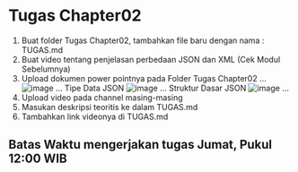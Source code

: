 # Tugas Chapter02

1. Buat folder Tugas Chapter02, tambahkan file baru dengan nama : TUGAS.md
2. Buat video tentang penjelasan perbedaan JSON dan XML (Cek Modul Sebelumnya)
3. Upload dokumen power pointnya pada Folder Tugas Chapter02
...
![image](https://user-images.githubusercontent.com/15622730/224464785-658ad9de-bae6-4f19-ba99-54af9f03576e.png)
...
Tipe Data JSON
![image](https://user-images.githubusercontent.com/15622730/224464806-a8fba19d-bab3-4cda-8f08-270988815ef4.png)
...
Struktur Dasar JSON
![image](https://user-images.githubusercontent.com/15622730/224464815-49360b6d-6d38-4498-9c4e-057c2034a691.png)
...
3. Upload video pada channel masing-masing
4. Masukan deskripsi teoritis ke dalam TUGAS.md
5. Tambahkan link videonya di TUGAS.md

## Batas Waktu mengerjakan tugas Jumat, Pukul 12:00 WIB
